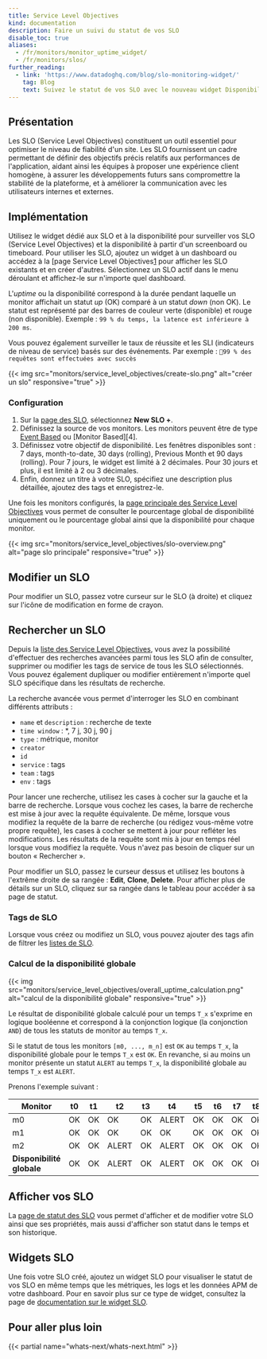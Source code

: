 ```yaml
---
title: Service Level Objectives
kind: documentation
description: Faire un suivi du statut de vos SLO
disable_toc: true
aliases:
  - /fr/monitors/monitor_uptime_widget/
  - /fr/monitors/slos/
further_reading:
  - link: 'https://www.datadoghq.com/blog/slo-monitoring-widget/'
    tag: Blog
    text: Suivez le statut de vos SLO avec le nouveau widget Disponibilité des monitors
---
```

## Présentation

Les SLO (Service Level Objectives) constituent un outil essentiel pour optimiser le niveau de fiabilité d'un site. Les SLO fournissent un cadre permettant de définir des objectifs précis relatifs aux performances de l'application, aidant ainsi les équipes à proposer une expérience client homogène, à assurer les développements futurs sans compromettre la stabilité de la plateforme, et à améliorer la communication avec les utilisateurs internes et externes.

## Implémentation

Utilisez le widget dédié aux SLO et à la disponibilité pour surveiller vos SLO (Service Level Objectives) et la disponibilité à partir d'un screenboard ou timeboard. Pour utiliser les SLO, ajoutez un widget à un dashboard ou accédez à la [page Service Level Objectives[1] pour afficher les SLO existants et en créer d'autres. Sélectionnez un SLO actif dans le menu déroulant et affichez-le sur n'importe quel dashboard.

L'*uptime* ou la disponibilité correspond à la durée pendant laquelle un monitor affichait un statut *up* (OK) comparé à un statut *down* (non OK). Le statut est représenté par des barres de couleur verte (disponible) et rouge (non disponible). Exemple : `99 % du temps, la latence est inférieure à 200 ms`.

Vous pouvez également surveiller le taux de réussite et les SLI (indicateurs de niveau de service) basés sur des événements. Par exemple : `99 % des requêtes sont effectuées avec succès`

{{< img src="monitors/service_level_objectives/create-slo.png" alt="créer un slo" responsive="true" >}}

### Configuration

1. Sur la [page des SLO][1], sélectionnez **New SLO +**.
2. Définissez la source de vos monitors. Les monitors peuvent être de type [Event Based][5] ou [Monitor Based][4].
3. Définissez votre objectif de disponibilité. Les fenêtres disponibles sont : 7 days, month-to-date, 30 days (rolling), Previous Month et 90 days (rolling). Pour 7 jours, le widget est limité à 2 décimales. Pour 30 jours et plus, il est limité à 2 ou 3 décimales.
4. Enfin, donnez un titre à votre SLO, spécifiez une description plus détaillée, ajoutez des tags et enregistrez-le.

Une fois les monitors configurés, la [page principale des Service Level Objectives][1] vous permet de consulter le pourcentage global de disponibilité uniquement ou le pourcentage global ainsi que la disponibilité pour chaque monitor.

{{< img src="monitors/service_level_objectives/slo-overview.png" alt="page slo principale" responsive="true" >}}

## Modifier un SLO

Pour modifier un SLO, passez votre curseur sur le SLO (à droite) et cliquez sur l'icône de modification en forme de crayon.

## Rechercher un SLO

Depuis la [liste des Service Level Objectives][1], vous avez la possibilité d'effectuer des recherches avancées parmi tous les SLO afin de consulter, supprimer ou modifier les tags de service de tous les SLO sélectionnés. Vous pouvez également dupliquer ou modifier entièrement n'importe quel SLO spécifique dans les résultats de recherche.

La recherche avancée vous permet d'interroger les SLO en combinant différents attributs :

* `name` et `description` : recherche de texte
* `time window` : *, 7 j, 30 j, 90 j
* `type` : métrique, monitor
* `creator`
* `id`
* `service` : tags
* `team` : tags
* `env` : tags

Pour lancer une recherche, utilisez les cases à cocher sur la gauche et la barre de recherche. Lorsque vous cochez les cases, la barre de recherche est mise à jour avec la requête équivalente. De même, lorsque vous modifiez la requête de la barre de recherche (ou rédigez vous-même votre propre requête), les cases à cocher se mettent à jour pour refléter les modifications. Les résultats de la requête sont mis à jour en temps réel lorsque vous modifiez la requête. Vous n'avez pas besoin de cliquer sur un bouton « Rechercher ».

Pour modifier un SLO, passez le curseur dessus et utilisez les boutons à l'extrême droite de sa rangée : **Edit**, **Clone**, **Delete**. Pour afficher plus de détails sur un SLO, cliquez sur sa rangée dans le tableau pour accéder à sa page de statut.

### Tags de SLO

Lorsque vous créez ou modifiez un SLO, vous pouvez ajouter des tags afin de filtrer les [listes de SLO][2].

### Calcul de la disponibilité globale

{{< img src="monitors/service_level_objectives/overall_uptime_calculation.png" alt="calcul de la disponibilité globale" responsive="true" >}}

Le résultat de disponibilité globale calculé pour un temps `T_x` s'exprime en logique booléenne et correspond à la conjonction logique (la conjonction `AND`) de tous les statuts de monitor au temps `T_x`.

Si le statut de tous les monitors `[m0, ..., m_n]` est `OK` au temps `T_x`, la disponibilité globale pour le temps `T_x` est `OK`. En revanche, si au moins un monitor présente un statut `ALERT` au temps `T_x`, la disponibilité globale au temps `T_x` est `ALERT`.

Prenons l'exemple suivant :

| Monitor            | t0 | t1 | t2    | t3 | t4    | t5 | t6 | t7 | t8 | t9 | t10   |
|--------------------|----|----|-------|----|-------|----|----|----|----|----|-------|
| m0                 | OK | OK | OK    | OK | ALERT | OK | OK | OK | OK | OK | ALERT |
| m1                 | OK | OK | OK    | OK | OK    | OK | OK | OK | OK | OK | ALERT |
| m2                 | OK | OK | ALERT | OK | ALERT | OK | OK | OK | OK | OK | ALERT |
| **Disponibilité globale** | OK | OK | ALERT | OK | ALERT | OK | OK | OK | OK | OK | ALERT |

## Afficher vos SLO

La [page de statut des SLO][2] vous permet d'afficher et de modifier votre SLO ainsi que ses propriétés, mais aussi d'afficher son statut dans le temps et son historique.

## Widgets SLO

Une fois votre SLO créé, ajoutez un widget SLO pour visualiser le statut de vos SLO en même temps que les métriques, les logs et les données APM de votre dashboard. Pour en savoir plus sur ce type de widget, consultez la page de [documentation sur le widget SLO][3].

## Pour aller plus loin

{{< partial name="whats-next/whats-next.html" >}}

[1]: https://app.datadoghq.com/slo/new
[2]: https://app.datadoghq.com/slo
[3]: /fr/graphing/widgets/slo
[5]: /fr/monitors/service_level_objectives/monitor/
[6]: /fr/monitors/service_level_objectives/event/